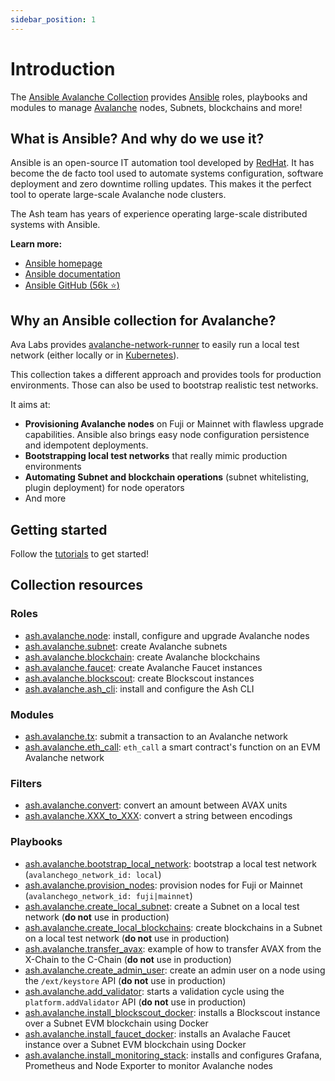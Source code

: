 ```yaml
---
sidebar_position: 1
---
```


# Introduction

The [Ansible Avalanche Collection](https://github.com/AshAvalanche/ansible-avalanche-collection) provides [Ansible](https://www.ansible.com) roles, playbooks and modules to manage [Avalanche](https://docs.avax.network) nodes, Subnets, blockchains and more!

## What is Ansible? And why do we use it?

Ansible is an open-source IT automation tool developed by [RedHat](https://www.redhat.com). It has become the de facto tool used to automate systems configuration, software deployment and zero downtime rolling updates. This makes it the perfect tool to operate large-scale Avalanche node clusters.

The Ash team has years of experience operating large-scale distributed systems with Ansible.

**Learn more:**

- [Ansible homepage](https://www.ansible.com/)
- [Ansible documentation](https://docs.ansible.com/ansible/latest/index.html)
- [Ansible GitHub (56k :star:)](https://github.com/ansible/ansible)

## Why an Ansible collection for Avalanche?

Ava Labs provides [avalanche-network-runner](https://github.com/ava-labs/avalanche-network-runner) to easily run a local test network (either locally or in [Kubernetes](https://kubernetes.io)).

This collection takes a different approach and provides tools for production environments. Those can also be used to bootstrap realistic test networks.

It aims at:

- **Provisioning Avalanche nodes** on Fuji or Mainnet with flawless upgrade capabilities. Ansible also brings easy node configuration persistence and idempotent deployments.
- **Bootstrapping local test networks** that really mimic production environments
- **Automating Subnet and blockchain operations** (subnet whitelisting, plugin deployment) for node operators
- And more

## Getting started

Follow the [tutorials](/docs/toolkit/ansible-avalanche-collection/tutorials/local-test-network) to get started!

## Collection resources

### Roles

- [ash.avalanche.node](/docs/toolkit/ansible-avalanche-collection/reference/roles/avalanche-node): install, configure and upgrade Avalanche nodes
- [ash.avalanche.subnet](/docs/toolkit/ansible-avalanche-collection/reference/roles/avalanche-subnet): create Avalanche subnets
- [ash.avalanche.blockchain](/docs/toolkit/ansible-avalanche-collection/reference/roles/avalanche-blockchain): create Avalanche blockchains
- [ash.avalanche.faucet](/docs/toolkit/ansible-avalanche-collection/reference/roles/avalanche-faucet): create Avalanche Faucet instances
- [ash.avalanche.blockscout](/docs/toolkit/ansible-avalanche-collection/reference/roles/avalanche-blockscout): create Blockscout instances
- [ash.avalanche.ash_cli](/docs/toolkit/ansible-avalanche-collection/reference/roles/avalanche-ash-cli): install and configure the Ash CLI

### Modules

- [ash.avalanche.tx](/docs/toolkit/ansible-avalanche-collection/reference/modules/tx): submit a transaction to an Avalanche network
- [ash.avalanche.eth_call](/docs/toolkit/ansible-avalanche-collection/reference/modules/eth_call): `eth_call` a smart contract's function on an EVM Avalanche network

### Filters

- [ash.avalanche.convert](/docs/toolkit/ansible-avalanche-collection/reference/filters/convert): convert an amount between AVAX units
- [ash.avalanche.XXX_to_XXX](/docs/toolkit/ansible-avalanche-collection/reference/filters/xxx_to_xxx): convert a string between encodings

### Playbooks

- [ash.avalanche.bootstrap_local_network](https://github.com/AshAvalanche/ansible-avalanche-collection/blob/main/playbooks/bootstrap_local_network.yml): bootstrap a local test network (`avalanchego_network_id: local`)
- [ash.avalanche.provision_nodes](https://github.com/AshAvalanche/ansible-avalanche-collection/blob/main/playbooks/provision_nodes.yml): provision nodes for Fuji or Mainnet (`avalanchego_network_id: fuji|mainnet`)
- [ash.avalanche.create_local_subnet](https://github.com/AshAvalanche/ansible-avalanche-collection/blob/main/playbooks/create_local_subnet.yml): create a Subnet on a local test network (**do not** use in production)
- [ash.avalanche.create_local_blockchains](https://github.com/AshAvalanche/ansible-avalanche-collection/blob/main/playbooks/create_local_blockchains.yml): create blockchains in a Subnet on a local test network (**do not** use in production)
- [ash.avalanche.transfer_avax](https://github.com/AshAvalanche/ansible-avalanche-collection/blob/main/playbooks/transfer_avax.yml): example of how to transfer AVAX from the X-Chain to the C-Chain (**do not** use in production)
- [ash.avalanche.create_admin_user](https://github.com/AshAvalanche/ansible-avalanche-collection/blob/main/playbooks/create_admin_user.yml): create an admin user on a node using the `/ext/keystore` API (**do not** use in production)
- [ash.avalanche.add_validator](https://github.com/AshAvalanche/ansible-avalanche-collection/blob/main/playbooks/add_validator.yml): starts a validation cycle using the `platform.addValidator` API (**do not** use in production)
- [ash.avalanche.install_blockscout_docker](https://github.com/AshAvalanche/ansible-avalanche-collection/blob/main/playbooks/install_blockscout_docker.yml): installs a Blockscout instance over a Subnet EVM blockchain using Docker
- [ash.avalanche.install_faucet_docker](https://github.com/AshAvalanche/ansible-avalanche-collection/blob/main/playbooks/install_faucet_docker.yml): installs an Avalache Faucet instance over a Subnet EVM blockchain using Docker
- [ash.avalanche.install_monitoring_stack](https://github.com/AshAvalanche/ansible-avalanche-collection/blob/main/playbooks/install_monitoring_stack.yml): installs and configures Grafana, Prometheus and Node Exporter to monitor Avalanche nodes


